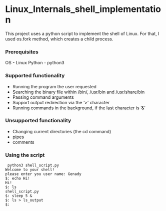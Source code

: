# Linux_Internals_shell_implementation

This project uses a python script to implement the shell of Linux. For that, I used os.fork method, which creates a child process.


### Prerequisites

OS - Linux
Python - python3

### Supported functionality

- Running the program the user requested
- Searching the binary file within /bin/, /usr/bin and /usr/share/bin
- Passing command arguments
- Support output redirection via the ‘>’ character
- Running commands in the background, if the last character is ‘&’

### Unsupported functionality

- Changing current directories (the cd command)
- pipes
- comments

### Using the script

```
 python3 shell_script.py
Welcome to your shell!
please enter you user name: Genady
$: echo Hi!
Hi!
$: ls
shell_script.py
$: sleep 5 &
$: ls > ls_output
$: 
```
 
